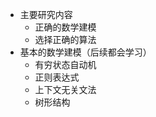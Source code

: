 * 主要研究内容
    - 正确的数学建模
    - 选择正确的算法
* 基本的数学建模（后续都会学习）
    - 有穷状态自动机
    - 正则表达式
    - 上下文无关文法
    - 树形结构